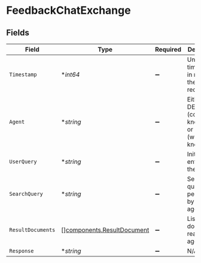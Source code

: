 # FeedbackChatExchange


## Fields

| Field                                                                    | Type                                                                     | Required                                                                 | Description                                                              |
| ------------------------------------------------------------------------ | ------------------------------------------------------------------------ | ------------------------------------------------------------------------ | ------------------------------------------------------------------------ |
| `Timestamp`                                                              | **int64*                                                                 | :heavy_minus_sign:                                                       | Unix timestamp in millis for the chat request.                           |
| `Agent`                                                                  | **string*                                                                | :heavy_minus_sign:                                                       | Either DEFAULT (company knowledge) or GPT (world knowledge).             |
| `UserQuery`                                                              | **string*                                                                | :heavy_minus_sign:                                                       | Initial query entered by the user.                                       |
| `SearchQuery`                                                            | **string*                                                                | :heavy_minus_sign:                                                       | Search query performed by the agent.                                     |
| `ResultDocuments`                                                        | [][components.ResultDocument](../../models/components/resultdocument.md) | :heavy_minus_sign:                                                       | List of documents read by the agent.                                     |
| `Response`                                                               | **string*                                                                | :heavy_minus_sign:                                                       | N/A                                                                      |